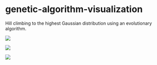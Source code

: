 # genetic-algorithm-visualization
Hill climbing to the highest Gaussian distribution using an evolutionary algorithm.

![](https://github.com/Jaewan-Yun/genetic-algorithm-visualization/blob/master/figures/movie2.gif)

![](https://github.com/Jaewan-Yun/genetic-algorithm-visualization/blob/master/figures/movie1.gif)

![](https://github.com/Jaewan-Yun/genetic-algorithm-visualization/blob/master/figures/movie.gif)